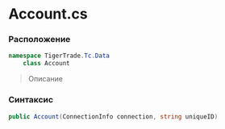 
# Account.cs
### Расположение
```csharp
namespace TigerTrade.Tc.Data  
    class Account
```

> Описание

### Синтаксис
```csharp
public Account(ConnectionInfo connection, string uniqueID)
```
